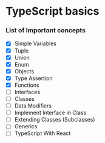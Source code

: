 # TypeScript basics

### List of Important concepts


- [x] Simple Variables
- [x] Tuple
- [x] Union
- [x] Enum
- [x] Objects
- [x] Type Assertion
- [x] Functions
- [ ] Interfaces
- [ ] Classes
- [ ] Data Modifiers
- [ ] Implement Interface in Class
- [ ] Extending Classes (Subclasses)
- [ ] Generics
- [ ] TypeScript With React